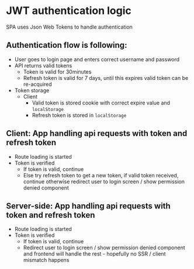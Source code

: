 # JWT authentication logic

SPA uses Json Web Tokens to handle authentication

## Authentication flow is following:

-   User goes to login page and enters correct username and password
-   API returns valid tokens
    -   Token is valid for 30minutes
    -   Refresh token is valid for 7 days, until this expires valid token can be re-acquired
-   Token storage
    -   Client
        -   Valid token is stored cookie with correct expire value and `localStorage`
        -   Refresh token is stored in `localStorage`

## Client: App handling api requests with token and refresh token

-   Route loading is started
-   Token is verified
    -   If token is valid, continue
    -   Else try refresh token to get a new token, if valid token received, continue
        otherwise redirect user to login screen / show permission denied component

## Server-side: App handling api requests with token and refresh token

-   Route loading is started
-   Token is verified
    -   If token is valid, continue
    -   Redirect user to login screen / show permission denied component and
        frontend will handle the rest - hopefully no SSR / client mismatch happens
